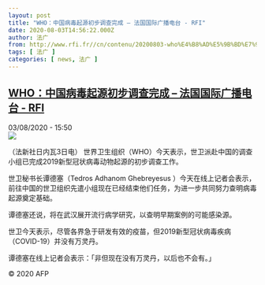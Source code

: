 ```yaml
---
layout: post
title: "WHO：中国病毒起源初步调查完成 – 法国国际广播电台 - RFI"
date: 2020-08-03T14:56:22.000Z
author: 法广
from: http://www.rfi.fr//cn/contenu/20200803-who%E4%B8%AD%E5%9B%BD%E7%97%85%E6%AF%92%E8%B5%B7%E6%BA%90%E5%88%9D%E6%AD%A5%E8%B0%83%E6%9F%A5%E5%AE%8C%E6%88%90
tags: [ 法广 ]
categories: [ news, 法广 ]
---
```

<!--1596466582000-->
[WHO：中国病毒起源初步调查完成 – 法国国际广播电台 - RFI](http://www.rfi.fr//cn/contenu/20200803-who%E4%B8%AD%E5%9B%BD%E7%97%85%E6%AF%92%E8%B5%B7%E6%BA%90%E5%88%9D%E6%AD%A5%E8%B0%83%E6%9F%A5%E5%AE%8C%E6%88%90)
------

<div>
<div>03/08/2020 - 15:50</div><img src="https://s.rfi.fr/media/display/f2613906-d591-11ea-9492-005056bf87d6/w:310/p:16x9/int0013b.200803215001.jpg"><div class="t-content__body u-clearfix"><div class="m-interstitial"></div><p>（法新社日内瓦3日电）    世界卫生组织（WHO）今天表示，世卫派赴中国的调查小组已完成2019新型冠状病毒动物起源的初步调查工作。</p><p>    世卫秘书长谭德塞（Tedros Adhanom Ghebreyesus ）今天在线上记者会表示，前往中国的世卫组织先遣小组现在已经结束他们任务，为进一步共同努力查明病毒起源奠定基础。</p><p>    谭德塞还说，将在武汉展开流行病学研究，以查明早期案例的可能感染源。</p><p>    世卫今天表示，尽管各界急于研发有效的疫苗，但2019新型冠状病毒疾病（COVID-19）并没有万灵丹。</p><p>    谭德塞在线上记者会表示：「非但现在没有万灵丹，以后也不会有。」</p><p class="t-copyright">© 2020 AFP</p>        </div>
</div>
